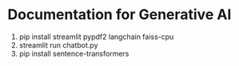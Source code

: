 # Documentation for Generative AI

1. pip install streamlit pypdf2 langchain faiss-cpu
2. streamlit run chatbot.py
3. pip install sentence-transformers
